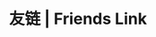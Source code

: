 ---
layout: links
title: 友链 | Friends Link
links:
    - name: 'zikin'
      desc: '中学生 / 偶尔拍拍照片'
      url: 'https://zikin.org/'
      avatar: 'https://cdn.jsdelivr.net/gh/ZikinCDN/img@latest/2021/logo.jpg'
      target: _blank
    
    - name: 沐の空间
      desc: 缘，妙不可言
      url: https://muspace.top
      avatar: https://muspace.top/img/head.png
      target: _blank
    
    - name: 冷曦云
      desc: 无法追溯的过去，让ta成为回忆
      url: https://www.zymys.cn
      avatar: https://img.zymys.cn/2022/01/02/47e6abebb5228.jpg
      target: _blank
    
    - name: 萌小志のBlog
      desc: 去你妈的现实
      url: https://mengxiaozhi.galigali.club
      avatar: https://mengxiaozhi.github.io/dowload/image/IMG_0006.JPG
      target: _blank
    
    - name: 九弦之屋
      desc: 随着风和光来的旅行者，欢迎来到九弦之屋
      url: https://blog.sinzmise.top/
      avatar: https://blog.sinzmise.top/img/avatar.png
      target: _blank

    - name: 安小歪 Blog
      desc: 记住你！自己！
      url: https://hexo.shangskr.top/
      avatar: https://hexo.shangskr.top/img/favicon.png
      target: _blank
---